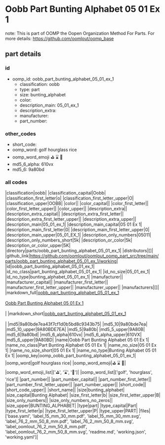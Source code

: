 # Oobb Part Bunting Alphabet 05 01 Ex 1  

note: This is part of OOMP the Oopen Organization Method For Parts. For more details: https://github.com/oomlout/oomp_base

##  part details





### id
* oomp_id: oobb_part_bunting_alphabet_05_01_ex_1
  * classification: oobb
  * type: part
  * size: bunting_alphabet
  * color: 
  * description_main: 05_01_ex_1
  * description_extra: 
  * manufacturer: 
  * part_number: 

### other_codes
* short_code: 
* oomp_word: golf hourglass rice
* oomp_word_emoji :golf: :hourglass: :rice:
* md5_6_alpha: 610vx
* md5_6: 9a80bd

### all codes 
|classification|oobb|
|classification_capital|Oobb|
|classification_first_letter|o|
|classification_first_letter_upper|O|
|classification_upper|OOBB|
|color||
|color_capital||
|color_first_letter||
|color_first_letter_upper||
|color_upper||
|description_extra||
|description_extra_capital||
|description_extra_first_letter||
|description_extra_first_letter_upper||
|description_extra_upper||
|description_main|05_01_ex_1|
|description_main_capital|05 01 Ex 1|
|description_main_first_letter|0|
|description_main_first_letter_upper|0|
|description_main_upper|05_01_EX_1|
|description_only_numbers|05011|
|description_only_numbers_short|5k|
|description_or_color|5k|
|description_or_color_upper|5K|
|directory|parts/oobb_part_bunting_alphabet_05_01_ex_1|
|distributors|[]|
|github_link|https://github.com/oomlout/oomlout_oomp_part_src/tree/main/parts/oobb_part_bunting_alphabet_05_01_ex_1/working|
|id|oobb_part_bunting_alphabet_05_01_ex_1|
|id_no_class|part_bunting_alphabet_05_01_ex_1|
|id_no_size|05_01_ex_1|
|id_no_type|bunting_alphabet_05_01_ex_1|
|manufacturer||
|manufacturer_capital||
|manufacturer_first_letter||
|manufacturer_first_letter_upper||
|manufacturer_upper||
|manufacturers|[]|
|markdown_full|[oobb_part_bunting_alphabet_05_01_ex_1](https://github.com/oomlout/oomlout_oomp_part_src/tree/main/parts/oobb_part_bunting_alphabet_05_01_ex_1/working)<br>[](https://github.com/oomlout/oomlout_oomp_part_src/tree/main/parts/oobb_part_bunting_alphabet_05_01_ex_1/working)<br>[Oobb Part Bunting Alphabet 05 01 Ex 1](https://github.com/oomlout/oomlout_oomp_part_src/tree/main/parts/oobb_part_bunting_alphabet_05_01_ex_1/working)<br><br>|
|markdown_short|[oobb_part_bunting_alphabet_05_01_ex_1](https://github.com/oomlout/oomlout_oomp_part_src/tree/main/parts/oobb_part_bunting_alphabet_05_01_ex_1/working)<br><br>|
|md5|9a80bde7ea43f7cf1d0b5bd8c9343b75|
|md5_10|9a80bde7ea|
|md5_10_upper|9A80BDE7EA|
|md5_5|9a80b|
|md5_5_upper|9A80B|
|md5_6|9a80bd|
|md5_6_alpha|610vx|
|md5_6_alpha_upper|610VX|
|md5_6_upper|9A80BD|
|name|Oobb Part Bunting Alphabet 05 01 Ex 1|
|name_no_class|Part Bunting Alphabet 05 01 Ex 1|
|name_no_size|05 01 Ex 1|
|name_no_size_short|05 01 Ex 1|
|name_no_type|Bunting Alphabet 05 01 Ex 1|
|oomp_key|oomp_oobb_part_bunting_alphabet_05_01_ex_1|
|oomp_word|golf hourglass rice|
|oomp_word_emoji|:golf: :hourglass: :rice:|
|oomp_word_emoji_list|[':golf:', ':hourglass:', ':rice:']|
|oomp_word_list|['golf', 'hourglass', 'rice']|
|part_number||
|part_number_capital||
|part_number_first_letter||
|part_number_first_letter_upper||
|part_number_upper||
|short_code||
|short_code_upper||
|short_name||
|size|bunting_alphabet|
|size_capital|Bunting Alphabet|
|size_first_letter|b|
|size_first_letter_upper|B|
|size_only_numbers||
|size_only_numbers_no_zeros||
|size_upper|BUNTING_ALPHABET|
|type|part|
|type_capital|Part|
|type_first_letter|p|
|type_first_letter_upper|P|
|type_upper|PART|
|files|['base.yaml', 'label_15_mm_30_mm.pdf', 'label_15_mm_30_mm.svg', 'label_76_2_mm_50_8_mm.pdf', 'label_76_2_mm_50_8_mm.svg', 'label_oomlout_76_2_mm_50_8_mm.pdf', 'label_oomlout_76_2_mm_50_8_mm.svg', 'readme.md', 'working.json', 'working.yaml']|
